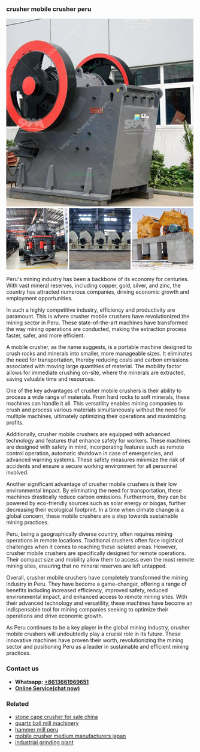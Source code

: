<h3>crusher mobile crusher peru</h3><img src='1708499418.jpg' alt=''><p>Peru's mining industry has been a backbone of its economy for centuries. With vast mineral reserves, including copper, gold, silver, and zinc, the country has attracted numerous companies, driving economic growth and employment opportunities.</p><p>In such a highly competitive industry, efficiency and productivity are paramount. This is where crusher mobile crushers have revolutionized the mining sector in Peru. These state-of-the-art machines have transformed the way mining operations are conducted, making the extraction process faster, safer, and more efficient.</p><p>A mobile crusher, as the name suggests, is a portable machine designed to crush rocks and minerals into smaller, more manageable sizes. It eliminates the need for transportation, thereby reducing costs and carbon emissions associated with moving large quantities of material. The mobility factor allows for immediate crushing on-site, where the minerals are extracted, saving valuable time and resources.</p><p>One of the key advantages of crusher mobile crushers is their ability to process a wide range of materials. From hard rocks to soft minerals, these machines can handle it all. This versatility enables mining companies to crush and process various materials simultaneously without the need for multiple machines, ultimately optimizing their operations and maximizing profits.</p><p>Additionally, crusher mobile crushers are equipped with advanced technology and features that enhance safety for workers. These machines are designed with safety in mind, incorporating features such as remote control operation, automatic shutdown in case of emergencies, and advanced warning systems. These safety measures minimize the risk of accidents and ensure a secure working environment for all personnel involved.</p><p>Another significant advantage of crusher mobile crushers is their low environmental impact. By eliminating the need for transportation, these machines drastically reduce carbon emissions. Furthermore, they can be powered by eco-friendly sources such as solar energy or biogas, further decreasing their ecological footprint. In a time when climate change is a global concern, these mobile crushers are a step towards sustainable mining practices.</p><p>Peru, being a geographically diverse country, often requires mining operations in remote locations. Traditional crushers often face logistical challenges when it comes to reaching these isolated areas. However, crusher mobile crushers are specifically designed for remote operations. Their compact size and mobility allow them to access even the most remote mining sites, ensuring that no mineral reserves are left untapped.</p><p>Overall, crusher mobile crushers have completely transformed the mining industry in Peru. They have become a game-changer, offering a range of benefits including increased efficiency, improved safety, reduced environmental impact, and enhanced access to remote mining sites. With their advanced technology and versatility, these machines have become an indispensable tool for mining companies seeking to optimize their operations and drive economic growth.</p><p>As Peru continues to be a key player in the global mining industry, crusher mobile crushers will undoubtedly play a crucial role in its future. These innovative machines have proven their worth, revolutionizing the mining sector and positioning Peru as a leader in sustainable and efficient mining practices.</p><h3>Contact us</h3><ul><li><strong>Whatsapp:&nbsp;<a href="https://wa.me/8613661969651">+8613661969651</a></strong></li><li><a href="https://swt.shibang-china.com/?git&amp;zhl&amp;crusher mobile crusher peru"><strong>Online Service(chat now)</strong></a></li></ul><h3>Related</h3><ul><li><a href='stone cape crusher for sale china.md'>stone cape crusher for sale china</a></li><li><a href='quartz ball mill machinery.md'>quartz ball mill machinery</a></li><li><a href='hammer mill peru.md'>hammer mill peru</a></li><li><a href='mobile crusher medium manufacturers japan.md'>mobile crusher medium manufacturers japan</a></li><li><a href='industrial grinding plant.md'>industrial grinding plant</a></li></ul>